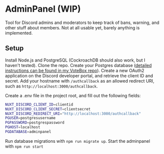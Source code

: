 # AdminPanel (WIP)

Tool for Discord admins and moderators to keep track of bans, warning, and other stuff about members. Not at all usable yet, barely anything is implemented.

## Setup

Install Node.js and PostgreSQL (CockroachDB should also work, but I haven't tested). Clone the repo.
Create your Postgres database ([detailed instructions can be found in my VoteBox repo](https://github.com/KHTangent/votebox)). Create a new OAuth2 application on the Discord developer portal, and retrieve the client ID and secret. Add your hostname with `/authcallback` as an allowed redirect URI, such as `http://localhost:3000/authcallback`.

Create a .env file in the project root, and fill out the following fields:

```bash
NUXT_DISCORD_CLIENT_ID=clientid
NUXT_DISCORD_CLIENT_SECRET=clientsecret
NUXT_DISCORD_REDIRECT_URI="http://localhost:3000/authcallback"
PGUSER=postgresusername
PGPASSWORD=postgrespassword
PGHOST=localhost
PGDATABASE=adminpanel
```

Run database migrations with `npm run migrate up`. Start the adminpanel with `npm run start`
